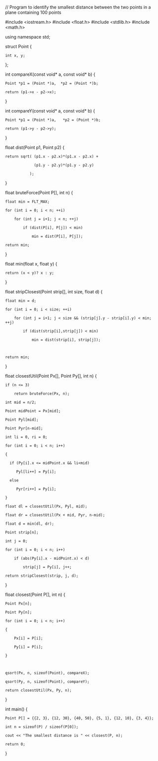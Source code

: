 // Program to identify the smallest distance between the two points in a plane containing 100 points

#include <iostream.h> 
#include <float.h> 
#include <stdlib.h> 
#include <math.h> 

using namespace std;

struct Point 
{ 

    int x, y; 
};  

int compareX(const void* a, const void* b) 
{ 

    Point *p1 = (Point *)a,  *p2 = (Point *)b; 

    return (p1->x - p2->x); 
} 

int compareY(const void* a, const void* b) 
{ 

    Point *p1 = (Point *)a,   *p2 = (Point *)b; 

    return (p1->y - p2->y); 
} 

float dist(Point p1, Point p2) 
{ 

    return sqrt( (p1.x - p2.x)*(p1.x - p2.x) + 

                 (p1.y - p2.y)*(p1.y - p2.y) 

               ); 
} 

float bruteForce(Point P[], int n) 
{ 

    float min = FLT_MAX; 

    for (int i = 0; i < n; ++i) 

        for (int j = i+1; j < n; ++j) 

            if (dist(P[i], P[j]) < min) 

                min = dist(P[i], P[j]); 

    return min; 
} 

float min(float x, float y) 
{ 

    return (x < y)? x : y; 
} 

float stripClosest(Point strip[], int size, float d) 
{ 

    float min = d; 

    for (int i = 0; i < size; ++i) 

        for (int j = i+1; j < size && (strip[j].y - strip[i].y) < min; ++j)

            if (dist(strip[i],strip[j]) < min) 

                min = dist(strip[i], strip[j]); 

  

    return min; 
} 

float closestUtil(Point Px[], Point Py[], int n) 
{ 

    if (n <= 3) 

        return bruteForce(Px, n); 

    int mid = n/2; 

    Point midPoint = Px[mid]; 

    Point Pyl[mid]; 

    Point Pyr[n-mid]; 

    int li = 0, ri = 0;  

    for (int i = 0; i < n; i++) 

    { 

      if (Py[i].x <= midPoint.x && li<mid) 

         Pyl[li++] = Py[i]; 

      else

         Pyr[ri++] = Py[i]; 

    } 

    float dl = closestUtil(Px, Pyl, mid); 

    float dr = closestUtil(Px + mid, Pyr, n-mid); 

    float d = min(dl, dr); 

    Point strip[n]; 

    int j = 0; 

    for (int i = 0; i < n; i++) 

        if (abs(Py[i].x - midPoint.x) < d) 

            strip[j] = Py[i], j++; 

    return stripClosest(strip, j, d); 
} 

float closest(Point P[], int n) 
{ 

    Point Px[n]; 

    Point Py[n]; 

    for (int i = 0; i < n; i++) 

    { 

        Px[i] = P[i]; 

        Py[i] = P[i]; 

    } 

  

    qsort(Px, n, sizeof(Point), compareX); 

    qsort(Py, n, sizeof(Point), compareY);  

    return closestUtil(Px, Py, n); 
} 

int main() 
{ 

    Point P[] = {{2, 3}, {12, 30}, {40, 50}, {5, 1}, {12, 10}, {3, 4}}; 

    int n = sizeof(P) / sizeof(P[0]); 

    cout << "The smallest distance is " << closest(P, n); 

    return 0; 
}
